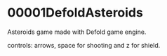 # 00001DefoldAsteroids
Asteroids game made with Defold game engine.

controls: arrows, space for shooting and z for shield.
